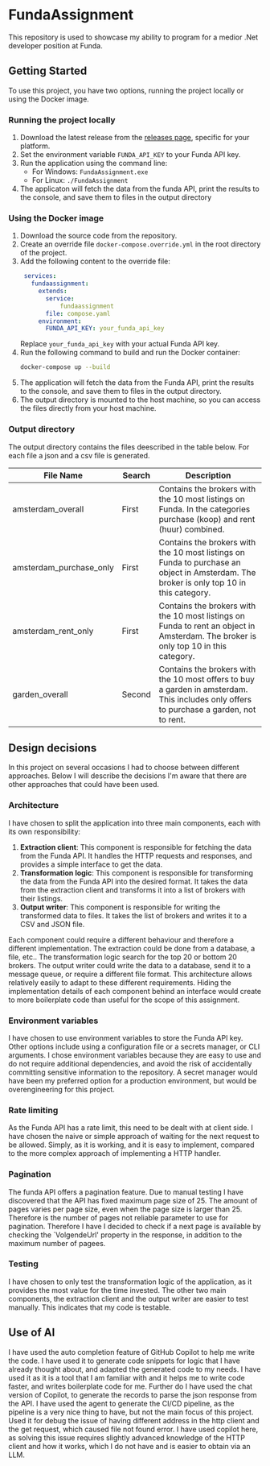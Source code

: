 # FundaAssignment

This repository is used to showcase my ability to program for a medior .Net developer position at Funda.

## Getting Started

To use this project, you have two options, running the project locally or using the Docker image.

### Running the project locally
1. Download the latest release from the [releases page](https://github.com/noleu/FundaAssignment/releases/), specific for your platform.
2. Set the environment variable `FUNDA_API_KEY` to your Funda API key.
3. Run the application using the command line:
   - For Windows: `FundaAssignment.exe`
   - For Linux: `./FundaAssignment`
4. The applicaton will fetch the data from the funda API, print the results to the console, and save them to files in the output  directory

### Using the Docker image

1. Download the source code from the repository.
2. Create an override file `docker-compose.override.yml` in the root directory of the project.
3. Add the following content to the override file:
   ```yaml
    services:
      fundaassignment:
        extends:
          service: 
              fundaassignment
          file: compose.yaml
        environment:
          FUNDA_API_KEY: your_funda_api_key 
   ```
   Replace `your_funda_api_key` with your actual Funda API key.
4. Run the following command to build and run the Docker container:
   ```bash
   docker-compose up --build
   ```
5. The application will fetch the data from the Funda API, print the results to the console, and save them to files in the output directory.
6. The output directory is mounted to the host machine, so you can access the files directly from your host machine.

### Output directory

The output directory contains the files deescribed in the table below. For each file a json and a csv file is generated.

| File Name               | Search  | Description                                                                                                                             |
|-------------------------|---------|-----------------------------------------------------------------------------------------------------------------------------------------|
| amsterdam_overall       | First   | Contains the brokers with the 10 most listings on Funda. In the categories purchase (koop) and rent (huur) combined.                    |
| amsterdam_purchase_only | First   | Contains the brokers with the 10 most listings on Funda to purchase an object in Amsterdam. The broker is only top 10 in this category. |
| amsterdam_rent_only     | First   | Contains the brokers with the 10 most listings on Funda to rent an object in Amsterdam. The broker is only top 10 in this category.     |
| garden_overall          | Second  | Contains the brokers with the 10 most offers to buy a garden in amsterdam. This includes only offers to purchase a garden, not to rent. |

## Design decisions

In this project on several occasions I had to choose between different approaches. Below I will describe the decisions I'm aware that there are other approaches that could have been used.

### Architecture

I have chosen to split the application into three main components, each with its own responsibility:
1. **Extraction client**: This component is responsible for fetching the data from the Funda API. It handles the HTTP requests and responses, and provides a simple interface to get the data.
2. **Transformation logic**: This component is responsible for transforming the data from the Funda API into the desired format. It takes the data from the extraction client and transforms it into a list of brokers with their listings.
3. **Output writer**: This component is responsible for writing the transformed data to files. It takes the list of brokers and writes it to a CSV and JSON file.

Each component could require a different behaviour and therefore a different implementation. 
The extraction could be done from a database, a file, etc.. The transformation logic search for the top 20 or bottom 20 brokers.
The output writer could write the data to a database, send it to a message queue, or require a different file format.
This architecture allows relatively easily to adapt to these different requirements. 
Hiding the implementation details of each component behind an interface would create to more boilerplate code than useful for the scope of this assignment.

### Environment variables

I have chosen to use environment variables to store the Funda API key. Other options include using a configuration file or a secrets manager, or CLI arguments. 
I chose environment variables because they are easy to use and do not require additional dependencies, and avoid the risk of accidentally committing sensitive information to the repository.
A secret manager would have been my preferred option for a production environment, but would be overengineering for this project.

### Rate limiting

As the Funda API has a rate limit, this need to be dealt with at client side. I have chosen the naive or simple approach of waiting for the next request to be allowed.
Simply, as it is working, and it is easy to implement, compared to the more complex approach of implementing a HTTP handler. 

### Pagination

The funda API offers a pagination feature. Due to manual testing I have discovered that the API has fixed maximum page size of 25. 
The amount of pages varies per page size, even when the page size is larger than 25. Therefore is the number of pages not reliable parameter to use for pagination.
Therefore I have I decided to check if a next page is available by checking the `VolgendeUrl' property in the response, in addition to the maximum number of pagees.

### Testing

I have chosen to only test the transformation logic of the application, as it provides the most value for the time invested. 
The other two main components, the extraction client and the output writer are easier to test manually. 
This indicates that my code is testable.

## Use of AI

I have used the auto completion feature of GitHub Copilot to help me write the code. 
I have used it to generate code snippets for logic that I have already thought about, and adapted the generated code to my needs.
I have used it as it is a tool that I am familiar with and it helps me to write code faster, and writes boilerplate code for me.
Further do I have used the chat version of Copilot, to generate the records to parse the json response from the API.
I have used the agent to generate the CI/CD pipeline, as the pipeline is a very nice thing to have, but not the main focus of this project.
Used it for debug the issue of having different address in the http client and the get request, which caused file not found error. 
I have used copilot here, as solving this issue requires slightly advanced knowledge of the HTTP client and how it works, which I do not have and is easier to obtain via an LLM.